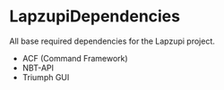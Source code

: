 # LapzupiDependencies
 All base required dependencies for the Lapzupi project.

* ACF (Command Framework)
* NBT-API 
* Triumph GUI
